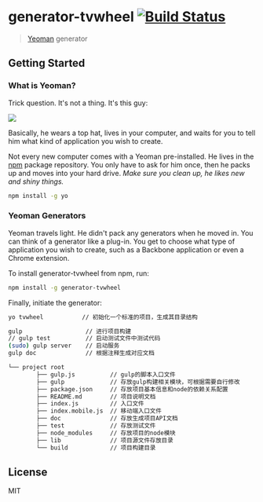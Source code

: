 # generator-tvwheel [![Build Status](https://secure.travis-ci.org/liudan92221/generator-tvwheel.png?branch=master)](https://travis-ci.org/liudan92221/generator-tvwheel)

> [Yeoman](http://yeoman.io) generator


## Getting Started

### What is Yeoman?

Trick question. It's not a thing. It's this guy:

![](http://i.imgur.com/JHaAlBJ.png)

Basically, he wears a top hat, lives in your computer, and waits for you to tell him what kind of application you wish to create.

Not every new computer comes with a Yeoman pre-installed. He lives in the [npm](https://npmjs.org) package repository. You only have to ask for him once, then he packs up and moves into your hard drive. *Make sure you clean up, he likes new and shiny things.*

```bash
npm install -g yo
```

### Yeoman Generators

Yeoman travels light. He didn't pack any generators when he moved in. You can think of a generator like a plug-in. You get to choose what type of application you wish to create, such as a Backbone application or even a Chrome extension.

To install generator-tvwheel from npm, run:

```bash
npm install -g generator-tvwheel
```

Finally, initiate the generator:

```bash
yo tvwheel           // 初始化一个标准的项目，生成其目录结构
```

```bash
gulp                  // 进行项目构建
// gulp test          // 启动测试文件中测试代码
(sudo) gulp server    // 启动服务
gulp doc              // 根据注释生成对应文档
```

```bash
└── project root
        ├── gulp.js          // gulp的脚本入口文件
        ├── gulp             // 存放gulp构建相关模块，可根据需要自行修改
        ├── package.json     // 存放项目基本信息和node的依赖关系配置
        ├── README.md        // 项目说明文档
        ├── index.js         // 入口文件
        ├── index.mobile.js  // 移动端入口文件
        ├── doc              // 存放生成项目API文档
        ├── test             // 存放测试文件
        ├── node_modules     // 存放项目的node模块
        ├── lib              // 项目源文件存放目录
        └── build            // 项目构建目录
```

## License

MIT
